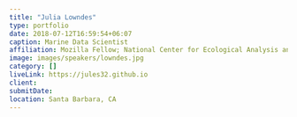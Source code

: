 ```yaml
---
title: "Julia Lowndes"
type: portfolio
date: 2018-07-12T16:59:54+06:07
caption: Marine Data Scientist
affiliation: Mozilla Fellow; National Center for Ecological Analysis and Synthesis
image: images/speakers/lowndes.jpg
category: []
liveLink: https://jules32.github.io
client:
submitDate:
location: Santa Barbara, CA
---
```

